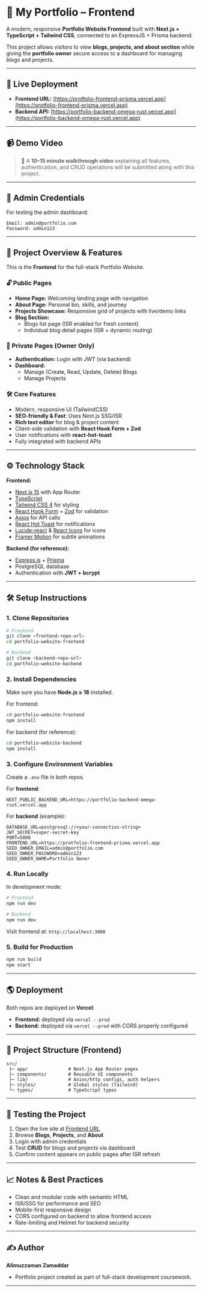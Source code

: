# 🌟 My Portfolio – Frontend

A modern, responsive **Portfolio Website Frontend** built with **Next.js + TypeScript + Tailwind CSS**, connected to an ExpressJS + Prisma backend.

This project allows visitors to view **blogs, projects, and about section** while giving the **portfolio owner** secure access to a dashboard for managing blogs and projects.

---

## 🚀 Live Deployment
- **Frontend URL:** [https://protfolio-frontend-prisma.vercel.app](https://protfolio-frontend-prisma.vercel.app)  
- **Backend API:** [https://portfolio-backend-omega-rust.vercel.app](https://portfolio-backend-omega-rust.vercel.app)

---

## 📹 Demo Video
> 🎥 A **10–15 minute walkthrough video** explaining all features, authentication, and CRUD operations will be submitted along with this project.

---

## 🔑 Admin Credentials
For testing the admin dashboard:

```
Email: admin@portfolio.com
Password: admin123
```

---

## 📖 Project Overview & Features
This is the **Frontend** for the full-stack Portfolio Website.

### 🔓 Public Pages
- **Home Page:** Welcoming landing page with navigation
- **About Page:** Personal bio, skills, and journey
- **Projects Showcase:** Responsive grid of projects with live/demo links
- **Blog Section:**  
  - Blogs list page (ISR enabled for fresh content)
  - Individual blog detail pages (ISR + dynamic routing)

### 🔐 Private Pages (Owner Only)
- **Authentication:** Login with JWT (via backend)
- **Dashboard:**  
  - Manage (Create, Read, Update, Delete) Blogs  
  - Manage Projects  

### 🛠️ Core Features
- Modern, responsive UI (TailwindCSS)
- **SEO-friendly & Fast**: Uses Next.js SSG/ISR
- **Rich text editor** for blog & project content
- Client-side validation with **React Hook Form + Zod**
- User notifications with **react-hot-toast**
- Fully integrated with backend APIs

---

## ⚙️ Technology Stack
**Frontend:**
- [Next.js 15](https://nextjs.org/) with App Router
- [TypeScript](https://www.typescriptlang.org/)
- [Tailwind CSS 4](https://tailwindcss.com/) for styling
- [React Hook Form](https://react-hook-form.com/) + [Zod](https://zod.dev/) for validation
- [Axios](https://axios-http.com/) for API calls
- [React Hot Toast](https://react-hot-toast.com/) for notifications
- [Lucide-react](https://lucide.dev/) & [React Icons](https://react-icons.github.io/react-icons/) for icons
- [Framer Motion](https://www.framer.com/motion/) for subtle animations

**Backend (for reference):**
- [Express.js](https://expressjs.com/) + [Prisma](https://www.prisma.io/)
- PostgreSQL database
- Authentication with **JWT + bcrypt**

---

## 🛠️ Setup Instructions

### 1. Clone Repositories
```bash
# Frontend
git clone <frontend-repo-url>
cd portfolio-website-frontend

# Backend
git clone <backend-repo-url>
cd portfolio-website-backend
```

### 2. Install Dependencies
Make sure you have **Node.js ≥ 18** installed.

For frontend:
```bash
cd portfolio-website-frontend
npm install
```

For backend (for reference):
```bash
cd portfolio-website-backend
npm install
```

### 3. Configure Environment Variables
Create a `.env` file in both repos.

For **frontend**:
```
NEXT_PUBLIC_BACKEND_URL=https://portfolio-backend-omega-rust.vercel.app
```

For **backend** (example):
```
DATABASE_URL=postgresql://<your-connection-string>
JWT_SECRET=super-secret-key
PORT=5000
FRONTEND_URL=https://protfolio-frontend-prisma.vercel.app
SEED_OWNER_EMAIL=admin@portfolio.com
SEED_OWNER_PASSWORD=admin123
SEED_OWNER_NAME=Portfolio Owner
```

### 4. Run Locally
In development mode:
```bash
# Frontend
npm run dev

# Backend
npm run dev
```

Visit frontend at: `http://localhost:3000`

### 5. Build for Production
```bash
npm run build
npm start
```

---

## 🌎 Deployment
Both repos are deployed on **Vercel**:
- **Frontend:** deployed via `vercel --prod`
- **Backend:** deployed via `vercel --prod` with CORS properly configured

---

## 📂 Project Structure (Frontend)
```
src/
 ├─ app/               # Next.js App Router pages
 ├─ components/        # Reusable UI components
 ├─ lib/               # Axios/http configs, auth helpers
 ├─ styles/            # Global styles (Tailwind)
 └─ types/             # TypeScript types
```

---

## 🧪 Testing the Project
1. Open the live site at [Frontend URL](https://protfolio-frontend-prisma.vercel.app)
2. Browse **Blogs**, **Projects**, and **About**
3. Login with admin credentials
4. Test **CRUD** for blogs and projects via dashboard
5. Confirm content appears on public pages after ISR refresh

---

## 📈 Notes & Best Practices
- Clean and modular code with semantic HTML
- ISR/SSG for performance and SEO
- Mobile-first responsive design
- CORS configured on backend to allow frontend access
- Rate-limiting and Helmet for backend security

---

## ✍️ Author
**Alimuzzaman Zamaddar**  
- Portfolio project created as part of full-stack development coursework.

---
